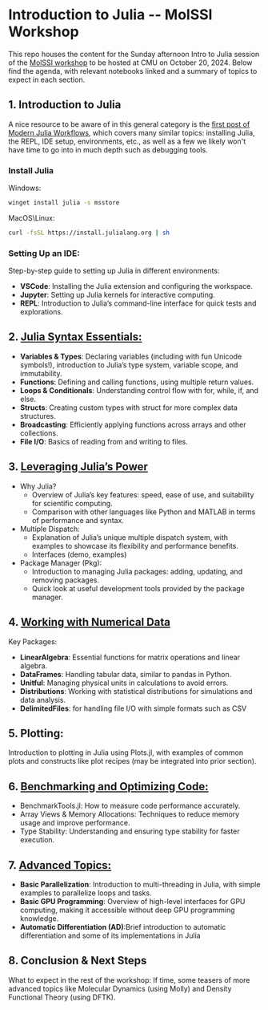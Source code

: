 # Introduction to Julia -- MolSSI Workshop

This repo houses the content for the Sunday afternoon Intro to Julia session of the [MolSSI workshop](https://juliamolsim.github.io/molssi_workshop/) to be hosted at CMU on October 20, 2024. Below find the agenda, with relevant notebooks linked and a summary of topics to expect in each section.

## 1. Introduction to Julia

A nice resource to be aware of in this general category is the [first post of Modern Julia Workflows](https://modernjuliaworkflows.org/writing/), which covers many similar topics: installing Julia, the REPL, IDE setup, environments, etc., as well as a few we likely won't have time to go into in much depth such as debugging tools.

### Install Julia

Windows: 
```sh
winget install julia -s msstore
```
MacOS\Linux: 
```sh
curl -fsSL https://install.julialang.org | sh
```

### Setting Up an IDE:

Step-by-step guide to setting up Julia in different environments:
  - **VSCode**: Installing the Julia extension and configuring the workspace.
  - **Jupyter**: Setting up Julia kernels for interactive computing.
  - **REPL**: Introduction to Julia’s command-line interface for quick tests and explorations.

## 2. [Julia Syntax Essentials:](syntax.ipynb)
  - **Variables & Types**: Declaring variables (including with fun Unicode symbols!), introduction to Julia’s type system, variable scope, and immutability.
  - **Functions**: Defining and calling functions, using multiple return values.
  - **Loops & Conditionals**: Understanding control flow with for, while, if, and else.
  - **Structs**: Creating custom types with struct for more complex data structures.
  - **Broadcasting**: Efficiently applying functions across arrays and other collections.
  - **File I/O**: Basics of reading from and writing to files.
    
## 3. [Leveraging Julia’s Power](whyjulia.ipynb)
  - Why Julia?
    - Overview of Julia’s key features: speed, ease of use, and suitability for scientific computing.
    - Comparison with other languages like Python and MATLAB in terms of performance and syntax.
  - Multiple Dispatch:
    - Explanation of Julia’s unique multiple dispatch system, with examples to showcase its flexibility and performance benefits.
    - Interfaces (demo, examples)
  - Package Manager (Pkg):
    - Introduction to managing Julia packages: adding, updating, and removing packages.
    - Quick look at useful development tools provided by the package manager.

## 4. [Working with Numerical Data](numericaldata.ipynb)
Key Packages:
  - **LinearAlgebra**: Essential functions for matrix operations and linear algebra.
  - **DataFrames**: Handling tabular data, similar to pandas in Python.
  - **Unitful**: Managing physical units in calculations to avoid errors.
  - **Distributions**: Working with statistical distributions for simulations and data analysis.
  - **DelimitedFiles**: for handling file I/O with simple formats such as CSV
    
## 5. Plotting:
Introduction to plotting in Julia using Plots.jl, with examples of common plots and constructs like plot recipes (may be integrated into prior section).

## 6. [Benchmarking and Optimizing Code:](optimization.ipynb)
  - BenchmarkTools.jl: How to measure code performance accurately.
  - Array Views & Memory Allocations: Techniques to reduce memory usage and improve performance.
  - Type Stability: Understanding and ensuring type stability for faster execution.

## 7. [Advanced Topics:](advanced.ipynb)
  - **Basic Parallelization**: Introduction to multi-threading in Julia, with simple examples to parallelize loops and tasks.
  - **Basic GPU Programming**: Overview of high-level interfaces for GPU computing, making it accessible without deep GPU programming knowledge.
  - **Automatic Differentiation (AD)**:Brief introduction to automatic differentiation and some of its implementations in Julia

## 8. Conclusion & Next Steps
What to expect in the rest of the workshop: If time, some teasers of more advanced topics like Molecular Dynamics (using Molly) and Density Functional Theory (using DFTK).
